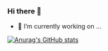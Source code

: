 ### Hi there 👋

- 🔭 I’m currently working on ...

[![Anurag's GitHub stats](https://github-readme-stats.vercel.app/api?username=Joebig7)](https://github.com/anuraghazra/github-readme-stats)
